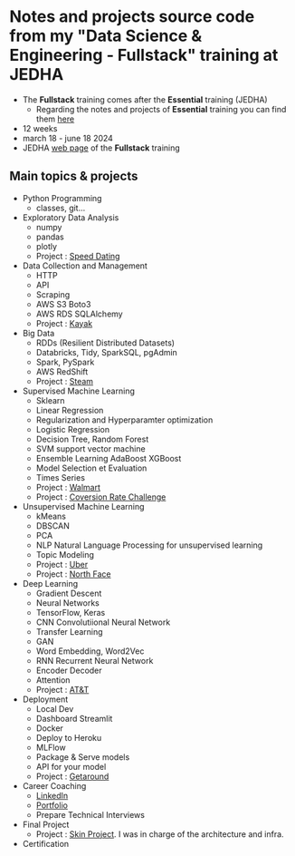 # Notes and projects source code from my "Data Science & Engineering - Fullstack" training at JEDHA

* The **Fullstack** training comes after the **Essential** training (JEDHA)
    * Regarding the notes and projects of **Essential** training you can find them [here](https://github.com/40tude/Data_Essentials_Stage_Oct_2023) 
* 12 weeks
* march 18 - june 18 2024
* JEDHA [web page](https://en.jedha.co/formations/formation-data-scientist) of the **Fullstack** training

## Main topics & projects
* Python Programming
    * classes, git...
* Exploratory Data Analysis
    * numpy
    * pandas
    * plotly
    * Project : [Speed Dating](https://github.com/40tude/fullstack_mars_2024_3/tree/main/02_EDA/99_Project_Speed_Dating)
* Data Collection and Management
    * HTTP
    * API
    * Scraping
    * AWS S3 Boto3
    * AWS RDS SQLAlchemy
    * Project : [Kayak](https://github.com/40tude/fullstack_mars_2024_3/tree/main/03_data_collection/99_Project_Kayak)
* Big Data
    * RDDs (Resilient Distributed Datasets)
    * Databricks, Tidy, SparkSQL, pgAdmin
    * Spark, PySpark
    * AWS RedShift
    * Project : [Steam](https://github.com/40tude/fullstack_mars_2024_3/tree/main/04_big_data/99_Project_Steam)
* Supervised Machine Learning
    * Sklearn
    * Linear Regression
    * Regularization and Hyperparamter optimization
    * Logistic Regression
    * Decision Tree, Random Forest
    * SVM support vector machine
    * Ensemble Learning AdaBoost XGBoost
    * Model Selection et Evaluation
    * Times Series
    * Project : [Walmart](https://github.com/40tude/fullstack_mars_2024_3/tree/main/05_supervised_ML/98_Project_Walmart)
    * Project : [Coversion Rate Challenge](https://github.com/40tude/fullstack_mars_2024_3/tree/main/05_supervised_ML/99_Project_Conversion_rate_challenge)
* Unsupervised Machine Learning
    * kMeans
    * DBSCAN
    * PCA
    * NLP Natural Language Processing for unsupervised learning
    * Topic Modeling
    * Project : [Uber](https://github.com/40tude/fullstack_mars_2024_3/tree/main/06_unsupervised_ML/98_Project_Uber)
    * Project : [North Face](https://github.com/40tude/fullstack_mars_2024_3/tree/main/06_unsupervised_ML/99_Project_North_Face)
* Deep Learning
    * Gradient Descent
    * Neural Networks
    * TensorFlow, Keras
    * CNN Convolutiional Neural Network
    * Transfer Learning
    * GAN
    * Word Embedding, Word2Vec
    * RNN Recurrent Neural Network
    * Encoder Decoder
    * Attention
    * Project : [AT&T](https://github.com/40tude/fullstack_mars_2024_3/tree/main/07_deep_learning/99_Project_ATT)
* Deployment
    * Local Dev
    * Dashboard Streamlit
    * Docker
    * Deploy to Heroku 
    * MLFlow
    * Package & Serve models
    * API for your model
    * Project : [Getaround](https://github.com/40tude/fullstack_mars_2024_3/tree/main/08_deployment/99_Project_getaround)
* Career Coaching
    * [LinkedIn](https://www.linkedin.com/in/baucour/)
    * [Portfolio](https://github.com/40tude?tab=repositories)
    * Prepare Technical Interviews
* Final Project
    * Project : [Skin Project](https://github.com/Qv-code-Qv/skin_project/tree/infra/architecture). I was in charge of the architecture and infra.
* Certification

